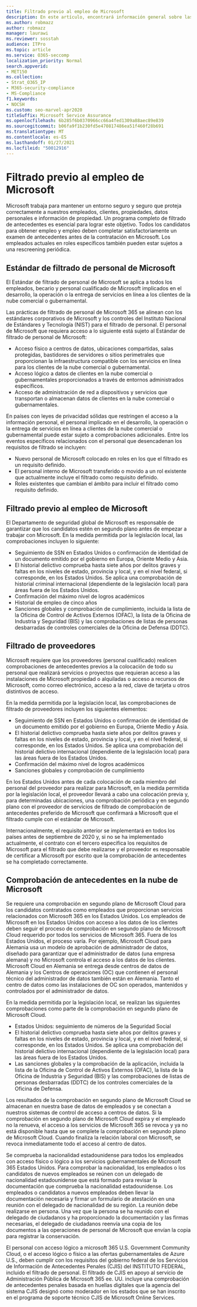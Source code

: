 ```yaml
---
title: Filtrado previo al empleo de Microsoft
description: En este artículo, encontrará información general sobre las prácticas de filtrado previo al empleo de Microsoft para Microsoft 365.
ms.author: robmazz
author: robmazz
manager: laurawi
ms.reviewer: sosstah
audience: ITPro
ms.topic: article
ms.service: O365-seccomp
localization_priority: Normal
search.appverid:
- MET150
ms.collection:
- Strat_O365_IP
- M365-security-compliance
- MS-Compliance
f1.keywords:
- NOCSH
ms.custom: seo-marvel-apr2020
titleSuffix: Microsoft Service Assurance
ms.openlocfilehash: 6b285f6b0370966cc66a4fed1309a88aec89e839
ms.sourcegitcommit: b06fa9f1b230fd5e470817486ea51f460f28b691
ms.translationtype: MT
ms.contentlocale: es-ES
ms.lasthandoff: 01/27/2021
ms.locfileid: "50012916"
---
```

# <a name="microsoft-pre-employment-screening"></a>Filtrado previo al empleo de Microsoft

Microsoft trabaja para mantener un entorno seguro y seguro que proteja correctamente a nuestros empleados, clientes, propiedades, datos personales e información de propiedad. Un programa completo de filtrado de antecedentes es esencial para lograr este objetivo. Todos los candidatos para obtener empleo y empleo deben completar satisfactoriamente un examen de antecedentes antes de la contratación en Microsoft. Los empleados actuales en roles específicos también pueden estar sujetos a una rescreening periódica.

## <a name="the-microsoft-personnel-screening-standard"></a>Estándar de filtrado de personal de Microsoft

El Estándar de filtrado de personal de Microsoft se aplica a todos los empleados, becario y personal cualificado de Microsoft implicados en el desarrollo, la operación o la entrega de servicios en línea a los clientes de la nube comercial o gubernamental.

Las prácticas de filtrado de personal de Microsoft 365 se alinean con los estándares corporativos de Microsoft y los controles del Instituto Nacional de Estándares y Tecnología (NIST) para el filtrado de personal. El personal de Microsoft que requiera acceso a lo siguiente está sujeto al Estándar de filtrado de personal de Microsoft:

- Acceso físico a centros de datos, ubicaciones compartidas, salas protegidas, bastidores de servidores o sitios perimetrales que proporcionan la infraestructura compatible con los servicios en línea para los clientes de la nube comercial o gubernamental.
- Acceso lógico a datos de clientes en la nube comercial o gubernamentales proporcionados a través de entornos administrados específicos.
- Acceso de administración de red a dispositivos y servicios que transportan o almacenan datos de clientes en la nube comercial o gubernamentales.

En países con leyes de privacidad sólidas que restringen el acceso a la información personal, el personal implicado en el desarrollo, la operación o la entrega de servicios en línea a clientes de la nube comercial o gubernamental puede estar sujeto a comprobaciones adicionales. Entre los eventos específicos relacionados con el personal que desencadenan los requisitos de filtrado se incluyen:

- Nuevo personal de Microsoft colocado en roles en los que el filtrado es un requisito definido.
- El personal interno de Microsoft transferido o movido a un rol existente que actualmente incluye el filtrado como requisito definido.
- Roles existentes que cambian el ámbito para incluir el filtrado como requisito definido.

## <a name="microsoft-pre-employment-screening"></a>Filtrado previo al empleo de Microsoft

El Departamento de seguridad global de Microsoft es responsable de garantizar que los candidatos estén en segundo plano antes de empezar a trabajar con Microsoft.
En la medida permitida por la legislación local, las comprobaciones incluyen lo siguiente:

- Seguimiento de SSN en Estados Unidos o confirmación de identidad de un documento emitido por el gobierno en Europa, Oriente Medio y Asia.
- El historial delictivo comprueba hasta siete años por delitos graves y faltas en los niveles de estado, provincia y local, y en el nivel federal, si corresponde, en los Estados Unidos. Se aplica una comprobación de historial criminal internacional (dependiente de la legislación local) para áreas fuera de los Estados Unidos.
- Confirmación del máximo nivel de logros académicos
- Historial de empleo de cinco años
- Sanciones globales y comprobación de cumplimiento, incluida la lista de la Oficina de Control de Activos Externos (OFAC), la lista de la Oficina de Industria y Seguridad (BIS) y las comprobaciones de listas de personas desbarradas de controles comerciales de la Oficina de Defensa (DDTC).

## <a name="supplier-screening"></a>Filtrado de proveedores

Microsoft requiere que los proveedores (personal cualificado) realicen comprobaciones de antecedentes previos a la colocación de todo su personal que realizará servicios o proyectos que requieran acceso a las instalaciones de Microsoft propiedad o alquiladas o acceso a recursos de Microsoft, como correo electrónico, acceso a la red, clave de tarjeta u otros distintivos de acceso.

En la medida permitida por la legislación local, las comprobaciones de filtrado de proveedores incluyen los siguientes elementos:

- Seguimiento de SSN en Estados Unidos o confirmación de identidad de un documento emitido por el gobierno en Europa, Oriente Medio y Asia.
- El historial delictivo comprueba hasta siete años por delitos graves y faltas en los niveles de estado, provincia y local, y en el nivel federal, si corresponde, en los Estados Unidos. Se aplica una comprobación del historial delictivo internacional (dependiente de la legislación local) para las áreas fuera de los Estados Unidos.
- Confirmación del máximo nivel de logros académicos
- Sanciones globales y comprobación de cumplimiento

En los Estados Unidos antes de cada colocación de cada miembro del personal del proveedor para realizar para Microsoft, en la medida permitida por la legislación local, el proveedor llevará a cabo una colocación previa y, para determinadas ubicaciones, una comprobación periódica y en segundo plano con el proveedor de servicios de filtrado de comprobación de antecedentes preferido de Microsoft que confirmará a Microsoft que el filtrado cumple con el estándar de Microsoft. 

Internacionalmente, el requisito anterior se implementará en todos los países antes de septiembre de 2020 y, si no se ha implementado actualmente, el contrato con el tercero especifica los requisitos de Microsoft para el filtrado que debe realizarse y el proveedor es responsable de certificar a Microsoft por escrito que la comprobación de antecedentes se ha completado correctamente.

## <a name="microsoft-cloud-background-check"></a>Comprobación de antecedentes en la nube de Microsoft

Se requiere una comprobación en segundo plano de Microsoft Cloud para los candidatos contratados como empleados que proporcionan servicios relacionados con Microsoft 365 en los Estados Unidos. Los empleados de Microsoft en los Estados Unidos con acceso a los datos de los clientes deben seguir el proceso de comprobación en segundo plano de Microsoft Cloud requerido por todos los servicios de Microsoft 365. Fuera de los Estados Unidos, el proceso varía. Por ejemplo, Microsoft Cloud para Alemania usa un modelo de aprobación de administrador de datos, diseñado para garantizar que el administrador de datos (una empresa alemana) y no Microsoft controla el acceso a los datos de los clientes. Microsoft Cloud en Alemania se entrega desde centros de datos de Alemania y los Centros de operaciones (OC) que contienen el personal técnico del administrador de datos también están en Alemania. Tanto el centro de datos como las instalaciones de OC son operados, mantenidos y controlados por el administrador de datos.

En la medida permitida por la legislación local, se realizan las siguientes comprobaciones como parte de la comprobación en segundo plano de Microsoft Cloud.

- Estados Unidos: seguimiento de números de la Seguridad Social
- El historial delictivo comprueba hasta siete años por delitos graves y faltas en los niveles de estado, provincia y local, y en el nivel federal, si corresponde, en los Estados Unidos. Se aplica una comprobación del historial delictivo internacional (dependiente de la legislación local) para las áreas fuera de los Estados Unidos.
- Las sanciones globales y la comprobación de la aplicación, incluida la lista de la Oficina de Control de Activos Externos (OFAC), la lista de la Oficina de Industria y Seguridad (BIS) y las comprobaciones de listas de personas desbarradas (DDTC) de los controles comerciales de la Oficina de Defensa.

Los resultados de la comprobación en segundo plano de Microsoft Cloud se almacenan en nuestra base de datos de empleados y se conectan a nuestros sistemas de control de acceso a centros de datos. Si la comprobación en segundo plano de Microsoft Cloud expira y el empleado no la renueva, el acceso a los servicios de Microsoft 365 se revoca y ya no está disponible hasta que se complete la comprobación en segundo plano de Microsoft Cloud. Cuando finaliza la relación laboral con Microsoft, se revoca inmediatamente todo el acceso al centro de datos.

Se comprueba la nacionalidad estadounidense para todos los empleados con acceso físico o lógico a los servicios gubernamentales de Microsoft 365 Estados Unidos. Para comprobar la nacionalidad, los empleados o los candidatos de nuevos empleados se reúnen con un delegado de nacionalidad estadounidense que está formado para revisar la documentación que comprueba la nacionalidad estadounidense. Los empleados o candidatos a nuevos empleados deben llevar la documentación necesaria y firmar un formulario de atestación en una reunión con el delegado de nacionalidad de su región. La reunión debe realizarse en persona. Una vez que la persona se ha reunido con el delegado de ciudadanos y ha proporcionado la documentación y las firmas necesarias, el delegado de ciudadanos reenvía una copia de los documentos a las operaciones de personal de Microsoft que envían la copia para registrar la conservación.

El personal con acceso lógico a microsoft 365 U.S. Government Community Cloud, o el acceso lógico o físico a las ofertas [](https://www.fbi.gov/services/cjis) gubernamentales de Azure U.S., deben cumplir con los requisitos del gobierno federal de los Servicios de Información de Antecedentes Penales (CJIS) del INSTITUTO FEDERAL, incluido el filtrado de personal. El filtrado de CJIS en apoyo al servicio de Administración Pública de Microsoft 365 ee. UU. incluye [](https://blogs.office.com/2013/10/23/california-and-microsoft-sign-cjis-security-policy-agreement/) una comprobación de antecedentes penales basada en huellas digitales que la agencia del sistema CJIS designó como moderador en los estados que se han inscrito en el programa de soporte técnico CJIS de Microsoft Online Services.
